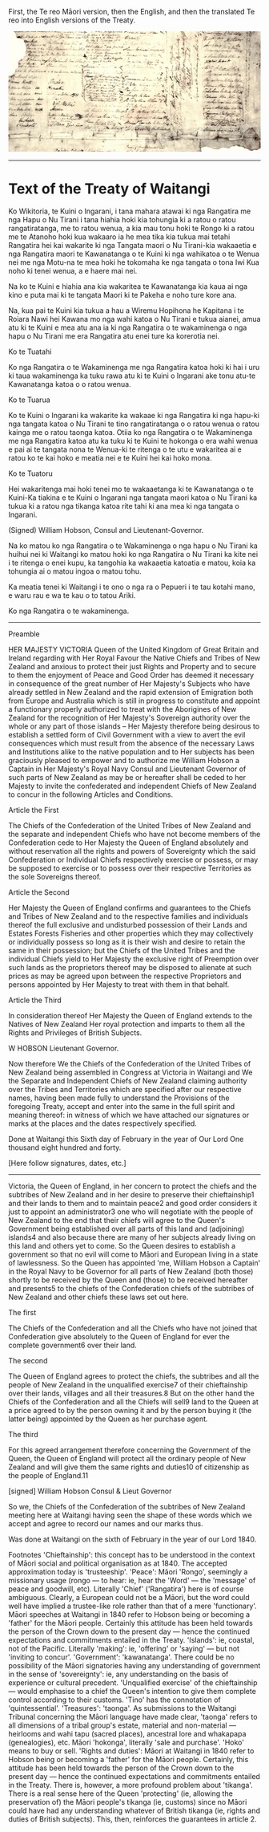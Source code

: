 

First, the Te reo Māori version, then the English, and then the translated Te reo into English versions of the Treaty.

![te Tiriti O Waitangi](img/Tiriti.jpg)

---

# Text of the Treaty of Waitangi

Ko Wikitoria, te Kuini o Ingarani, i tana mahara atawai ki nga Rangatira me nga Hapu o Nu Tirani i tana hiahia hoki kia tohungia ki a ratou o ratou rangatiratanga, me to ratou wenua, a kia mau tonu hoki te Rongo ki a ratou me te Atanoho hoki kua wakaaro ia he mea tika kia tukua mai tetahi Rangatira hei kai wakarite ki nga Tangata maori o Nu Tirani-kia wakaaetia e nga Rangatira maori te Kawanatanga o te Kuini ki nga wahikatoa o te Wenua nei me nga Motu-na te mea hoki he tokomaha ke nga tangata o tona Iwi Kua noho ki tenei wenua, a e haere mai nei.

Na ko te Kuini e hiahia ana kia wakaritea te Kawanatanga kia kaua ai nga kino e puta mai ki te tangata Maori ki te Pakeha e noho ture kore ana.

Na, kua pai te Kuini kia tukua a hau a Wiremu Hopihona he Kapitana i te Roiara Nawi hei Kawana mo nga wahi katoa o Nu Tirani e tukua aianei, amua atu ki te Kuini e mea atu ana ia ki nga Rangatira o te wakaminenga o nga hapu o Nu Tirani me era Rangatira atu enei ture ka korerotia nei.

Ko te Tuatahi

Ko nga Rangatira o te Wakaminenga me nga Rangatira katoa hoki ki hai i uru ki taua wakaminenga ka tuku rawa atu ki te Kuini o Ingarani ake tonu atu-te Kawanatanga katoa o o ratou wenua.

Ko te Tuarua

Ko te Kuini o Ingarani ka wakarite ka wakaae ki nga Rangatira ki nga hapu-ki nga tangata katoa o Nu Tirani te tino rangatiratanga o o ratou wenua o ratou kainga me o ratou taonga katoa. Otiia ko nga Rangatira o te Wakaminenga me nga Rangatira katoa atu ka tuku ki te Kuini te hokonga o era wahi wenua e pai ai te tangata nona te Wenua-ki te ritenga o te utu e wakaritea ai e ratou ko te kai hoko e meatia nei e te Kuini hei kai hoko mona.

Ko te Tuatoru

Hei wakaritenga mai hoki tenei mo te wakaaetanga ki te Kawanatanga o te Kuini-Ka tiakina e te Kuini o Ingarani nga tangata maori katoa o Nu Tirani ka tukua ki a ratou nga tikanga katoa rite tahi ki ana mea ki nga tangata o Ingarani.

(Signed) William Hobson,
Consul and Lieutenant-Governor.

Na ko matou ko nga Rangatira o te Wakaminenga o nga hapu o Nu Tirani ka huihui nei ki Waitangi ko matou hoki ko nga Rangatira o Nu Tirani ka kite nei i te ritenga o enei kupu, ka tangohia ka wakaaetia katoatia e matou, koia ka tohungia ai o matou ingoa o matou tohu.

Ka meatia tenei ki Waitangi i te ono o nga ra o Pepueri i te tau kotahi mano, e waru rau e wa te kau o to tatou Ariki.

Ko nga Rangatira o te wakaminenga.


---

Preamble

HER MAJESTY VICTORIA Queen of the United Kingdom of Great Britain and Ireland regarding with Her Royal Favour the Native Chiefs and Tribes of New Zealand and anxious to protect their just Rights and Property and to secure to them the enjoyment of Peace and Good Order has deemed it necessary in consequence of the great number of Her Majesty's Subjects who have already settled in New Zealand and the rapid extension of Emigration both from Europe and Australia which is still in progress to constitute and appoint a functionary properly authorized to treat with the Aborigines of New Zealand for the recognition of Her Majesty's Sovereign authority over the whole or any part of those islands – Her Majesty therefore being desirous to establish a settled form of Civil Government with a view to avert the evil consequences which must result from the absence of the necessary Laws and Institutions alike to the native population and to Her subjects has been graciously pleased to empower and to authorize me William Hobson a Captain in Her Majesty's Royal Navy Consul and Lieutenant Governor of such parts of New Zealand as may be or hereafter shall be ceded to her Majesty to invite the confederated and independent Chiefs of New Zealand to concur in the following Articles and Conditions.

Article the First

The Chiefs of the Confederation of the United Tribes of New Zealand and the separate and independent Chiefs who have not become members of the Confederation cede to Her Majesty the Queen of England absolutely and without reservation all the rights and powers of Sovereignty which the said Confederation or Individual Chiefs respectively exercise or possess, or may be supposed to exercise or to possess over their respective Territories as the sole Sovereigns thereof.

Article the Second

Her Majesty the Queen of England confirms and guarantees to the Chiefs and Tribes of New Zealand and to the respective families and individuals thereof the full exclusive and undisturbed possession of their Lands and Estates Forests Fisheries and other properties which they may collectively or individually possess so long as it is their wish and desire to retain the same in their possession; but the Chiefs of the United Tribes and the individual Chiefs yield to Her Majesty the exclusive right of Preemption over such lands as the proprietors thereof may be disposed to alienate at such prices as may be agreed upon between the respective Proprietors and persons appointed by Her Majesty to treat with them in that behalf.

Article the Third

In consideration thereof Her Majesty the Queen of England extends to the Natives of New Zealand Her royal protection and imparts to them all the Rights and Privileges of British Subjects.

W HOBSON
Lieutenant Governor.

Now therefore We the Chiefs of the Confederation of the United Tribes of New Zealand being assembled in Congress at Victoria in Waitangi and We the Separate and Independent Chiefs of New Zealand claiming authority over the Tribes and Territories which are specified after our respective names, having been made fully to understand the Provisions of the foregoing Treaty, accept and enter into the same in the full spirit and meaning thereof: in witness of which we have attached our signatures or marks at the places and the dates respectively specified.

Done at Waitangi this Sixth day of February in the year of Our Lord One thousand eight hundred and forty.

[Here follow signatures, dates, etc.]


---

Victoria, the Queen of England, in her concern to protect the chiefs and the subtribes of New Zealand and in her desire to preserve their chieftainship1 and their lands to them and to maintain peace2 and good order considers it just to appoint an administrator3 one who will negotiate with the people of New Zealand to the end that their chiefs will agree to the Queen's Government being established over all parts of this land and (adjoining) islands4 and also because there are many of her subjects already living on this land and others yet to come. So the Queen desires to establish a government so that no evil will come to Māori and European living in a state of lawlessness. So the Queen has appointed 'me, William Hobson a Captain' in the Royal Navy to be Governor for all parts of New Zealand (both those) shortly to be received by the Queen and (those) to be received hereafter and presents5 to the chiefs of the Confederation chiefs of the subtribes of New Zealand and other chiefs these laws set out here.

The first

The Chiefs of the Confederation and all the Chiefs who have not joined that Confederation give absolutely to the Queen of England for ever the complete government6 over their land.

The second

The Queen of England agrees to protect the chiefs, the subtribes and all the people of New Zealand in the unqualified exercise7 of their chieftainship over their lands, villages and all their treasures.8 But on the other hand the Chiefs of the Confederation and all the Chiefs will sell9 land to the Queen at a price agreed to by the person owning it and by the person buying it (the latter being) appointed by the Queen as her purchase agent.

The third

For this agreed arrangement therefore concerning the Government of the Queen, the Queen of England will protect all the ordinary people of New Zealand and will give them the same rights and duties10 of citizenship as the people of England.11

[signed] William Hobson Consul & Lieut Governor

So we, the Chiefs of the Confederation of the subtribes of New Zealand meeting here at Waitangi having seen the shape of these words which we accept and agree to record our names and our marks thus.

Was done at Waitangi on the sixth of February in the year of our Lord 1840.

 
Footnotes
'Chieftainship': this concept has to be understood in the context of Māori social and political organisation as at 1840. The accepted approximation today is 'trusteeship'.
'Peace': Māori 'Rongo', seemingly a missionary usage (rongo — to hear: ie, hear the 'Word' — the 'message' of peace and goodwill, etc).
Literally 'Chief' ('Rangatira') here is of course ambiguous. Clearly, a European could not be a Māori, but the word could well have implied a trustee-like role rather than that of a mere 'functionary'. Māori speeches at Waitangi in 1840 refer to Hobson being or becoming a 'father' for the Māori people. Certainly this attitude has been held towards the person of the Crown down to the present day — hence the continued expectations and commitments entailed in the Treaty.
'Islands': ie, coastal, not of the Pacific.
Literally 'making': ie, 'offering' or 'saying' — but not 'inviting to concur'.
'Government': 'kawanatanga'. There could be no possibility of the Māori signatories having any understanding of government in the sense of 'sovereignty': ie, any understanding on the basis of experience or cultural precedent.
'Unqualified exercise' of the chieftainship — would emphasise to a chief the Queen's intention to give them complete control according to their customs. 'Tino' has the connotation of 'quintessential'.
'Treasures': 'taonga'. As submissions to the Waitangi Tribunal concerning the Māori language have made clear, 'taonga' refers to all dimensions of a tribal group's estate, material and non-material — heirlooms and wahi tapu (sacred places), ancestral lore and whakapapa (genealogies), etc.
Māori 'hokonga', literally 'sale and purchase'. 'Hoko' means to buy or sell.
'Rights and duties': Māori at Waitangi in 1840 refer to Hobson being or becoming a 'father' for the Māori people. Certainly, this attitude has been held towards the person of the Crown down to the present day — hence the continued expectations and commitments entailed in the Treaty.
There is, however, a more profound problem about 'tikanga'. There is a real sense here of the Queen 'protecting' (ie, allowing the preservation of) the Māori people's tikanga (ie, customs) since no Māori could have had any understanding whatever of British tikanga (ie, rights and duties of British subjects). This, then, reinforces the guarantees in article 2.